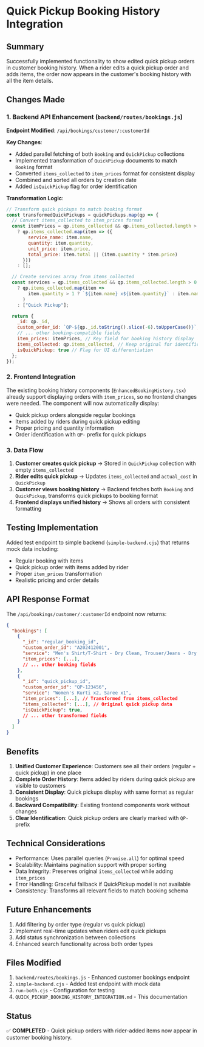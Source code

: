 # Quick Pickup Booking History Integration

## Summary
Successfully implemented functionality to show edited quick pickup orders in customer booking history. When a rider edits a quick pickup order and adds items, the order now appears in the customer's booking history with all the item details.

## Changes Made

### 1. Backend API Enhancement (`backend/routes/bookings.js`)

**Endpoint Modified**: `/api/bookings/customer/:customerId`

**Key Changes**:
- Added parallel fetching of both `Booking` and `QuickPickup` collections
- Implemented transformation of `QuickPickup` documents to match `Booking` format
- Converted `items_collected` to `item_prices` format for consistent display
- Combined and sorted all orders by creation date
- Added `isQuickPickup` flag for order identification

**Transformation Logic**:
```javascript
// Transform quick pickups to match booking format
const transformedQuickPickups = quickPickups.map(qp => {
  // Convert items_collected to item_prices format
  const itemPrices = qp.items_collected && qp.items_collected.length > 0 
    ? qp.items_collected.map(item => ({
        service_name: item.name,
        quantity: item.quantity,
        unit_price: item.price,
        total_price: item.total || (item.quantity * item.price)
      }))
    : [];

  // Create services array from items_collected
  const services = qp.items_collected && qp.items_collected.length > 0
    ? qp.items_collected.map(item => 
        item.quantity > 1 ? `${item.name} x${item.quantity}` : item.name
      )
    : ["Quick Pickup"];

  return {
    _id: qp._id,
    custom_order_id: `QP-${qp._id.toString().slice(-6).toUpperCase()}`,
    // ... other booking-compatible fields
    item_prices: itemPrices, // Key field for booking history display
    items_collected: qp.items_collected, // Keep original for identification
    isQuickPickup: true // Flag for UI differentiation
  };
});
```

### 2. Frontend Integration

The existing booking history components (`EnhancedBookingHistory.tsx`) already support displaying orders with `item_prices`, so no frontend changes were needed. The component will now automatically display:

- Quick pickup orders alongside regular bookings
- Items added by riders during quick pickup editing
- Proper pricing and quantity information
- Order identification with `QP-` prefix for quick pickups

### 3. Data Flow

1. **Customer creates quick pickup** → Stored in `QuickPickup` collection with empty `items_collected`
2. **Rider edits quick pickup** → Updates `items_collected` and `actual_cost` in `QuickPickup`
3. **Customer views booking history** → Backend fetches both `Booking` and `QuickPickup`, transforms quick pickups to booking format
4. **Frontend displays unified history** → Shows all orders with consistent formatting

## Testing Implementation

Added test endpoint to simple backend (`simple-backend.cjs`) that returns mock data including:
- Regular booking with items
- Quick pickup order with items added by rider
- Proper `item_prices` transformation
- Realistic pricing and order details

## API Response Format

The `/api/bookings/customer/:customerId` endpoint now returns:

```json
{
  "bookings": [
    {
      "_id": "regular_booking_id",
      "custom_order_id": "A202412001",
      "service": "Men's Shirt/T-Shirt - Dry Clean, Trouser/Jeans - Dry Clean",
      "item_prices": [...],
      // ... other booking fields
    },
    {
      "_id": "quick_pickup_id", 
      "custom_order_id": "QP-123456",
      "service": "Women's Kurti x2, Saree x1",
      "item_prices": [...], // Transformed from items_collected
      "items_collected": [...], // Original quick pickup data
      "isQuickPickup": true,
      // ... other transformed fields
    }
  ]
}
```

## Benefits

1. **Unified Customer Experience**: Customers see all their orders (regular + quick pickup) in one place
2. **Complete Order History**: Items added by riders during quick pickup are visible to customers
3. **Consistent Display**: Quick pickups display with same format as regular bookings
4. **Backward Compatibility**: Existing frontend components work without changes
5. **Clear Identification**: Quick pickup orders are clearly marked with `QP-` prefix

## Technical Considerations

- Performance: Uses parallel queries (`Promise.all`) for optimal speed
- Scalability: Maintains pagination support with proper sorting
- Data Integrity: Preserves original `items_collected` while adding `item_prices`
- Error Handling: Graceful fallback if QuickPickup model is not available
- Consistency: Transforms all relevant fields to match booking schema

## Future Enhancements

1. Add filtering by order type (regular vs quick pickup)
2. Implement real-time updates when riders edit quick pickups
3. Add status synchronization between collections
4. Enhanced search functionality across both order types

## Files Modified

1. `backend/routes/bookings.js` - Enhanced customer bookings endpoint
2. `simple-backend.cjs` - Added test endpoint with mock data
3. `run-both.cjs` - Configuration for testing
4. `QUICK_PICKUP_BOOKING_HISTORY_INTEGRATION.md` - This documentation

## Status
✅ **COMPLETED** - Quick pickup orders with rider-added items now appear in customer booking history.
